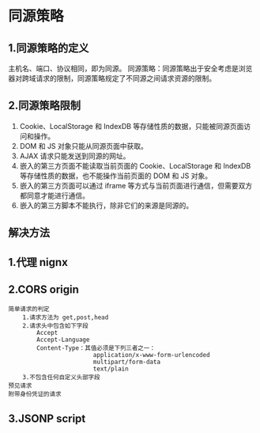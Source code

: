 # 同源策略

## 1.同源策略的定义

主机名、端口、协议相同，即为同源。
同源策略：同源策略出于安全考虑是浏览器对跨域请求的限制，同源策略规定了不同源之间请求资源的限制。

## 2.同源策略限制

1. Cookie、LocalStorage 和 IndexDB 等存储性质的数据，只能被同源页面访问和操作。
2. DOM 和 JS 对象只能从同源页面中获取。
3. AJAX 请求只能发送到同源的网址。
4. 嵌入的第三方页面不能读取当前页面的 Cookie、LocalStorage 和 IndexDB 等存储性质的数据，也不能操作当前页面的 DOM 和 JS 对象。
5. 嵌入的第三方页面可以通过 iframe 等方式与当前页面进行通信，但需要双方都同意才能进行通信。
6. 嵌入的第三方脚本不能执行，除非它们的来源是同源的。

## 解决方法

## 1.代理 nignx

## 2.CORS origin

    简单请求的判定
        1.请求方法为 get,post,head
        2.请求头中包含如下字段
            Accept
            Accept-Language
            Content-Type：其值必须是下列三者之一：
                            application/x-www-form-urlencoded
                            multipart/form-data
                            text/plain
        3.不包含任何自定义头部字段
    预见请求
    附带身份凭证的请求

## 3.JSONP script
